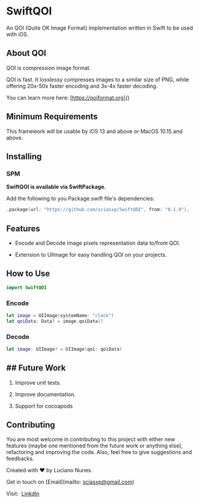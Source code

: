 # SwiftQOI

An QOI (Quite OK Image Format) implementation written in Swift to be used with iOS.

## About QOI

QOI is compression image format.

QOI is fast. It losslessy compresses images to a similar size of PNG, while offering 20x-50x faster encoding and 3x-4x faster decoding.

You can learn more here: [https://qoiformat.org]()

## Minimum Requirements

This framework will be usable by iOS 13 and above or MacOS 10.15 and above.

## Installing

### SPM

****SwiftQOI is available via SwiftPackage.****

Add the following to you Package.swift file's dependencies:

```swift
.package(url: "https://github.com/sciasxp/SwiftQOI", from: "0.1.0"),
```

## Features

- Encode and Decode image pixels representation data to/from QOI.
  
- Extension to UIImage for easy handling QOI on your projects.
  

## How to Use

```swift
import SwiftQOI
```

### Encode

```swift
let image = UIImage(systemName: "clock")
let qoiData: Data? = image.qoiData()
```

### Decode

```swift
let image: UIImage? = UIImage(qoi: qoiData)
```

## ## Future Work

1. Improve unit tests.
  
2. Improve documentation.
  
3. Support for cocoapods
  

## Contributing

You are most welcome in contributing to this project with either new features (maybe one mentioned from the future work or anything else), refactoring and improving the code. Also, feel free to give suggestions and feedbacks. 

Created with ❤️ by Luciano Nunes.

Get in touch on [Email](mailto: sciasxp@gmail.com)

Visit:  [LinkdIn](https://www.linkedin.com/in/lucianonunesdev/)
